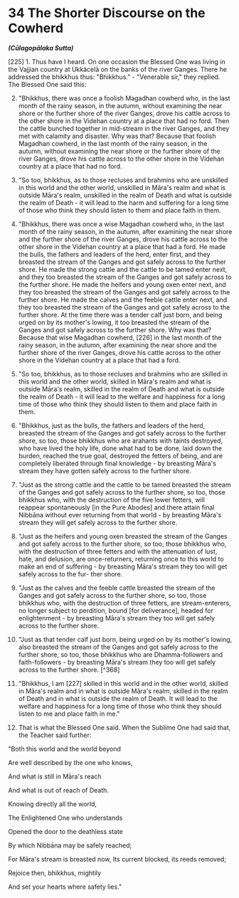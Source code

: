 # 34 The Shorter Discourse on the Cowherd
***(Cūlagopālaka Sutta)***

[225] 1. Thus have I heard. On one occasion the Blessed One was living in the Vajjian country at Ukkäcelā on the banks of the river Ganges. There he addressed the bhikkhus thus: "Bhikkhus." - "Venerable sir," they replied. The Blessed One said this:

2. "Bhikkhus, there was once a foolish Magadhan cowherd who, in the last month of the rainy season, in the autumn, without examining the near shore or the further shore of the river Ganges, drove his cattle across to the other shore in the Videhan country at a place that had no ford. Then the cattle bunched together in mid-stream in the river Ganges, and they met with calamity and disaster. Why was that? Because that foolish Magadhan cowherd, in the last month of the rainy season, in the autumn, without examining the near shore or the further shore of the river Ganges, drove his cattle across to the other shore in the Videhan country at a place that had no ford.

3. "So too, bhikkhus, as to those recluses and brahmins who are unskilled in this world and the other world, unskilled in Māra's realm and what is outside Māra's realm, unskilled in the realm of Death and what is outside the realm of Death - it will lead to the harm and suffering for a long time of those who think they should listen to them and place faith in them.

4. "Bhikkhus, there was once a wise Magadhan cowherd who, in the last month of the rainy season, in the autumn, after examining the near shore and the further shore of the river Ganges, drove his cattle across to the other shore in the Videhan country at a place that had a ford. He made the bulls, the fathers and leaders of the herd, enter first, and they breasted the stream of the Ganges and got safely across to the further shore. He made the strong cattle and the cattle to be tamed enter next, and they
too breasted the stream of the Ganges and got safely across to the further shore. He made the heifers and young oxen enter next, and they too breasted the stream of the Ganges and got safely across to the further shore. He made the calves and the feeble cattle enter next, and they too breasted the stream of the Ganges and got safely across to the further shore. At the time there was a tender calf just born, and being urged on by its mother's lowing, it too breasted the stream of the Ganges and got safely across to the further shore. Why was that? Because that wise Magadhan cowherd, [226] in the last month of the rainy season, in the autumn, after examining the near shore and the further shore of the river Ganges, drove his cattle across to the other shore in the Videhan country at a place that had a ford.

5. "So too, bhikkhus, as to those recluses and brahmins who are skilled in this world and the other world, skilled in Māra's realm and what is outside Māra's realm, skilled in the realm of Death and what is outside the realm of Death - it will lead to the welfare and happiness for a long time of those who think they should listen to them and place faith in them.

6. "Bhikkhus, just as the bulls, the fathers and leaders of the herd, breasted the stream of the Ganges and got safely across to the further shore, so too, those bhikkhus who are arahants with taints destroyed, who have lived the holy life, done what had to be done, laid down the burden, reached the true goal, destroyed the fetters of being, and are completely liberated through final knowledge - by breasting Māra's stream they have gotten safely across to the further shore.

7. "Just as the strong cattle and the cattle to be tamed breasted the stream of the Ganges and got safely across to the further shore, so too, those bhikkhus who, with the destruction of the five lower fetters, will reappear spontaneously [in the Pure Abodes] and there attain final Nibbāna without ever returning from that world - by breasting Māra's stream they will get safely across to the further shore.

8. "Just as the heifers and young oxen breasted the stream of the Ganges and got safely across to the further shore, so too, those bhikkhus who, with the destruction of three fetters and with the attenuation of lust, hate, and delusion, are once-returners, returning once to this world to make an end of suffering - by breasting Māra's stream they too will get safely across to the fur-
ther shore.

9. "Just as the calves and the feeble cattle breasted the stream of the Ganges and got safely across to the further shore, so too, those bhikkhus who, with the destruction of three fetters, are stream-enterers, no longer subject to perdition, bound [for deliverance], headed for enlightenment - by breasting Māra's stream they too will get safely across to the further shore.

10. "Just as that tender calf just born, being urged on by its mother's lowing, also breasted the stream of the Ganges and got safely across to the further shore, so too, those bhikkhus who are Dhamma-followers and faith-followers - by breasting Māra's stream they too will get safely across to the further shore. [^368]

11. "Bhikkhus, I am [227] skilled in this world and in the other world, skilled in Māra's realm and in what is outside Māra's realm, skilled in the realm of Death and in what is outside the realm of Death. It will lead to the welfare and happiness for a long time of those who think they should listen to me and place faith in me."

12. That is what the Blessed One said. When the Sublime One had said that, the Teacher said further:

"Both this world and the world beyond

Are well described by the one who knows,

And what is still in Māra's reach

And what is out of reach of Death.

Knowing directly all the world,

The Enlightened One who understands

Opened the door to the deathless state

By which Nibbāna may be safely reached;

For Māra's stream is breasted now, Its current blocked, its reeds removed;

Rejoice then, bhikkhus, mightily

And set your hearts where safety lies."